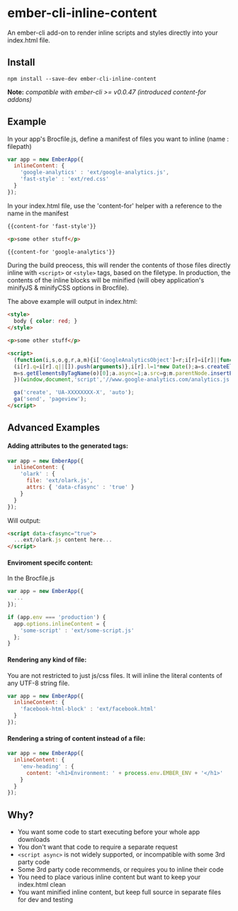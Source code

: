 # ember-cli-inline-content

An ember-cli add-on to render inline scripts and styles directly into your index.html file.

## Install
```
npm install --save-dev ember-cli-inline-content
```
**Note:** *compatible with ember-cli >= v0.0.47 (introduced content-for addons)*

## Example

In your app's Brocfile.js, define a manifest of files you want to inline (name : filepath)

```js
var app = new EmberApp({
  inlineContent: {
    'google-analytics' : 'ext/google-analytics.js',
    'fast-style' : 'ext/red.css'
  }
});
```

In your index.html file, use the 'content-for' helper with a reference to the name in the manifest

```html
{{content-for 'fast-style'}}

<p>some other stuff</p>

{{content-for 'google-analytics'}}
```

During the build preocess, this will render the contents of those files directly inline with `<script>` or `<style>` tags, based on the filetype. In production, the contents of the inline blocks will be minified (will obey application's minifyJS & minifyCSS options in Brocfile).

The above example will output in index.html:
```html
<style>
  body { color: red; }
</style>

<p>some other stuff</p>

<script>
  (function(i,s,o,g,r,a,m){i['GoogleAnalyticsObject']=r;i[r]=i[r]||function(){
  (i[r].q=i[r].q||[]).push(arguments)},i[r].l=1*new Date();a=s.createElement(o),
  m=s.getElementsByTagName(o)[0];a.async=1;a.src=g;m.parentNode.insertBefore(a,m)
  })(window,document,'script','//www.google-analytics.com/analytics.js','ga');

  ga('create', 'UA-XXXXXXXX-X', 'auto');
  ga('send', 'pageview');
</script>
```

## Advanced Examples

#### Adding attributes to the generated tags:

```js
var app = new EmberApp({
  inlineContent: {
    'olark' : { 
      file: 'ext/olark.js',
      attrs: { 'data-cfasync' : 'true' }
    }
  }
});
```

Will output:
```html
<script data-cfasync="true">
  ...ext/olark.js content here...
</script>
```

#### Enviroment specifc content:
In the Brocfile.js
```js
var app = new EmberApp({
  ...
});

if (app.env === 'production') {
  app.options.inlineContent = {
    'some-script' : 'ext/some-script.js'
  };
}
```

#### Rendering any kind of file:
You are not restricted to just js/css files.  It will inline the literal contents of any UTF-8 string file.

```js
var app = new EmberApp({
  inlineContent: {
    'facebook-html-block' : 'ext/facebook.html'
  }
});
```

#### Rendering a string of content instead of a file:

```js
var app = new EmberApp({
  inlineContent: {
    'env-heading' : { 
      content: '<h1>Environment: ' + process.env.EMBER_ENV + '</h1>'
    }
  }
});
```

## Why?
- You want some code to start executing before your whole app downloads
- You don't want that code to require a separate request
- `<script async>` is not widely supported, or incompatible with some 3rd party code
- Some 3rd party code recommends, or requires you to inline their code
- You need to place various inline content but want to keep your index.html clean
- You want minified inline content, but keep full source in separate files for dev and testing

